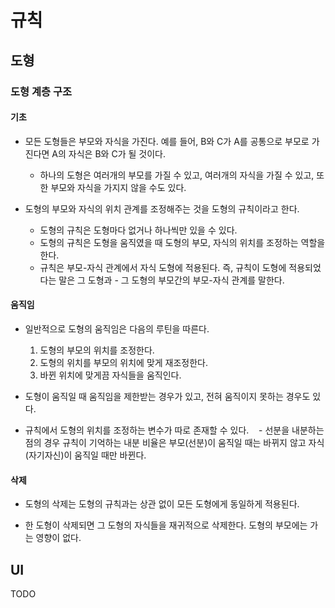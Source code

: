 # 규칙

## 도형

### 도형 계층 구조

#### 기초

- 모든 도형들은 부모와 자식을 가진다. 예를 들어, B와 C가 A를 공통으로 부모로 가진다면 A의 자식은 B와 C가 될 것이다.
    - 하나의 도형은 여러개의 부모를 가질 수 있고, 여러개의 자식을 가질 수 있고, 또한 부모와 자식을 가지지 않을 수도 있다.

- 도형의 부모와 자식의 위치 관계를 조정해주는 것을 도형의 규칙이라고 한다.
    - 도형의 규칙은 도형마다 없거나 하나씩만 있을 수 있다.
    - 도형의 규칙은 도형을 움직였을 때 도형의 부모, 자식의 위치를 조정하는 역할을 한다.
    - 규칙은 부모-자식 관계에서 자식 도형에 적용된다. 즉, 규칙이 도형에 적용되었다는 말은 그 도형과 - 그 도형의 부모간의 부모-자식 관계를 말한다.
    
#### 움직임

- 일반적으로 도형의 움직임은 다음의 루틴을 따른다.
    1. 도형의 부모의 위치를 조정한다.
    2. 도형의 위치를 부모의 위치에 맞게 재조정한다.
    3. 바뀐 위치에 맞게끔 자식들을 움직인다.

- 도형이 움직일 때 움직임을 제한받는 경우가 있고, 전혀 움직이지 못하는 경우도 있다.
- 규칙에서 도형의 위치를 조정하는 변수가 따로 존재할 수 있다.
    - 선분을 내분하는 점의 경우 규칙이 기억하는 내분 비율은 부모(선분)이 움직일 때는 바뀌지 않고 자식(자기자신)이 움직일 때만 바뀐다.

#### 삭제

- 도형의 삭제는 도형의 규칙과는 상관 없이 모든 도형에게 동일하게 적용된다.

- 한 도형이 삭제되면 그 도형의 자식들을 재귀적으로 삭제한다. 도형의 부모에는 가는 영향이 없다.

## UI

TODO
